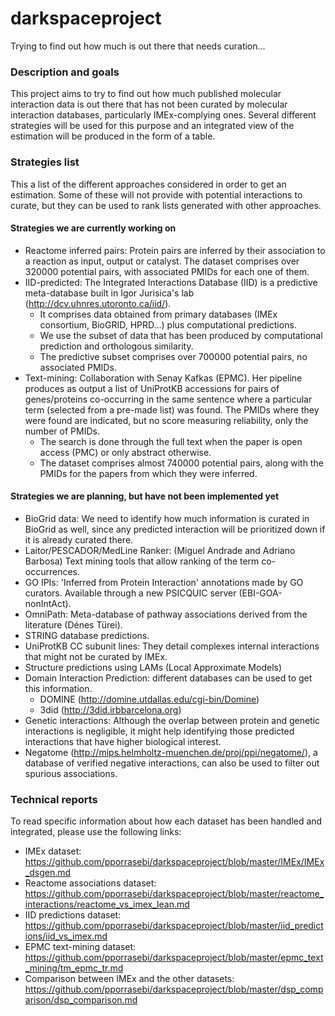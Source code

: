 # darkspaceproject
Trying to find out how much is out there that needs curation...

### Description and goals

This project aims to try to find out how much published molecular interaction data is out there that has not been curated by molecular interaction databases, particularly IMEx-complying ones. Several different strategies will be used for this purpose and an integrated view of the estimation will be produced in the form of a table. 

### Strategies list

This a list of the different approaches considered in order to get an estimation. Some of these will not provide with potential interactions to curate, but they can be used to rank lists generated with other approaches. 

#### Strategies we are currently working on

* Reactome inferred pairs: Protein pairs are inferred by their association to a reaction as input, output or catalyst. The dataset comprises over 320000 potential pairs, with associated PMIDs for each one of them. 
* IID-predicted: The Integrated Interactions Database (IID) is a predictive meta-database built in Igor Jurisica's lab (http://dcv.uhnres.utoronto.ca/iid/).
  * It comprises data obtained from primary databases (IMEx consortium, BioGRID, HPRD...) plus computational predictions. 
  * We use the subset of data that has been produced by computational prediction and orthologous similarity.
  * The predictive subset comprises over 700000 potential pairs, no associated PMIDs. 
* Text-mining: Collaboration with Senay Kafkas (EPMC). Her pipeline produces as output a list of UniProtKB accessions for pairs of genes/proteins co-occurring in the same sentence where a particular term (selected from a pre-made list) was found. The PMIDs where they were found are indicated, but no score measuring reliability, only the number of PMIDs.
    * The search is done through the full text when the paper is open access (PMC) or only abstract otherwise. 
    * The dataset comprises almost 740000 potential pairs, along with the PMIDs for the papers from which they were inferred. 

#### Strategies we are planning, but have not been implemented yet

* BioGrid data: We need to identify how much information is curated in BioGrid as well, since any predicted interaction will be prioritized down if it is already curated there. 
* Laitor/PESCADOR/MedLine Ranker: (Miguel Andrade and Adriano Barbosa) Text mining tools that allow ranking of the term co-occurrences.
* GO IPIs: 'Inferred from Protein Interaction' annotations made by GO curators. Available through a new PSICQUIC server (EBI-GOA-nonIntAct).
* OmniPath: Meta-database of pathway associations derived from the literature (Dénes Türei).
* STRING database predictions.
* UniProtKB CC subunit lines: They detail complexes internal interactions that might not be curated by IMEx. 
* Structure predictions using LAMs (Local Approximate Models)
* Domain Interaction Prediction: different databases can be used to get this information.
  * DOMINE (http://domine.utdallas.edu/cgi-bin/Domine)
  * 3did (http://3did.irbbarcelona.org)
* Genetic interactions: Although the overlap between protein and genetic interactions is negligible, it might help identifying those predicted interactions that have higher biological interest. 
* Negatome (http://mips.helmholtz-muenchen.de/proj/ppi/negatome/), a database of verified negative interactions, can also be used to filter out spurious associations. 

### Technical reports

To read specific information about how each dataset has been handled and integrated, please use the following links:

* IMEx dataset: https://github.com/pporrasebi/darkspaceproject/blob/master/IMEx/IMEx_dsgen.md
* Reactome associations dataset: https://github.com/pporrasebi/darkspaceproject/blob/master/reactome_interactions/reactome_vs_imex_lean.md
* IID predictions dataset: https://github.com/pporrasebi/darkspaceproject/blob/master/iid_predictions/iid_vs_imex.md
* EPMC text-mining dataset: https://github.com/pporrasebi/darkspaceproject/blob/master/epmc_text_mining/tm_epmc_tr.md
* Comparison between IMEx and the other datasets: https://github.com/pporrasebi/darkspaceproject/blob/master/dsp_comparison/dsp_comparison.md